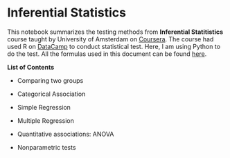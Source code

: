 # Inferential Statistics

This notebook summarizes the testing methods from <b>Inferential Statitistics </b> course taught by University of Amsterdam on [Coursera](https://www.coursera.org/learn/inferential-statistics). The course had used R on [DataCamp](https://www.datacamp.com/community/open-courses/inferential-statistics) to conduct statistical test. Here, I am using Python to do the test. All the formulas used in this document can be found [here](https://github.com/AilingLiu/Inferential_Statistics/blob/master/FormulasTables.pdf).

**List of Contents**

*  Comparing two groups

*  Categorical Association

*  Simple Regression

*  Multiple Regression

*  Quantitative associations: ANOVA

*  Nonparametric tests
